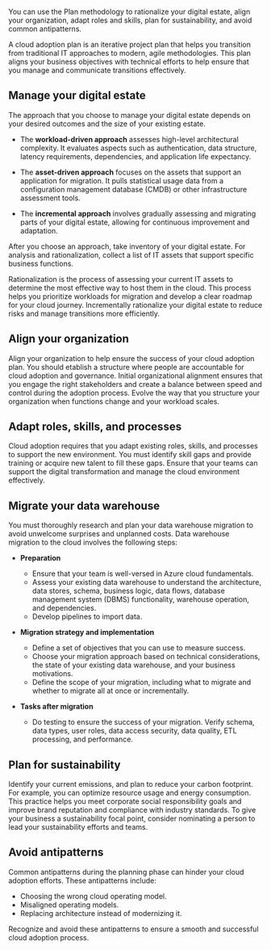 You can use the Plan methodology to rationalize your digital estate, align your organization, adapt roles and skills, plan for sustainability, and avoid common antipatterns.

A cloud adoption plan is an iterative project plan that helps you transition from traditional IT approaches to modern, agile methodologies. This plan aligns your business objectives with technical efforts to help ensure that you manage and communicate transitions effectively.

## Manage your digital estate

The approach that you choose to manage your digital estate depends on your desired outcomes and the size of your existing estate. 

- The **workload-driven approach** assesses high-level architectural complexity. It evaluates aspects such as authentication, data structure, latency requirements, dependencies, and application life expectancy.

- The **asset-driven approach** focuses on the assets that support an application for migration. It pulls statistical usage data from a configuration management database (CMDB) or other infrastructure assessment tools.
- The **incremental approach** involves gradually assessing and migrating parts of your digital estate, allowing for continuous improvement and adaptation.

After you choose an approach, take inventory of your digital estate. For analysis and rationalization, collect a list of IT assets that support specific business functions.

Rationalization is the process of assessing your current IT assets to determine the most effective way to host them in the cloud. This process helps you prioritize workloads for migration and develop a clear roadmap for your cloud journey. Incrementally rationalize your digital estate to reduce risks and manage transitions more efficiently.

## Align your organization

Align your organization to help ensure the success of your cloud adoption plan. You should etablish a structure where people are accountable for cloud adoption and governance. Initial organizational alignment ensures that you engage the right stakeholders and create a balance between speed and control during the adoption process. Evolve the way that you structure your organization when functions change and your workload scales.

## Adapt roles, skills, and processes

Cloud adoption requires that you adapt existing roles, skills, and processes to support the new environment. You must identify skill gaps and provide training or acquire new talent to fill these gaps. Ensure that your teams can support the digital transformation and manage the cloud environment effectively.

## Migrate your data warehouse

You must thoroughly research and plan your data warehouse migration to avoid unwelcome surprises and unplanned costs. Data warehouse migration to the cloud involves the following steps:

- **Preparation**
   - Ensure that your team is well-versed in Azure cloud fundamentals.
   - Assess your existing data warehouse to understand the architecture, data stores, schema, business logic, data flows, database management system (DBMS) functionality, warehouse operation, and dependencies.
   - Develop pipelines to import data.

- **Migration strategy and implementation**
   - Define a set of objectives that you can use to measure success.
   - Choose your migration approach based on technical considerations, the state of your existing data warehouse, and your business motivations.
   - Define the scope of your migration, including what to migrate and whether to migrate all at once or incrementally.
- **Tasks after migration**
   - Do testing to ensure the success of your migration. Verify schema, data types, user roles, data access security, data quality, ETL processing, and performance.

## Plan for sustainability

Identify your current emissions, and plan to reduce your carbon footprint. For example, you can optimize resource usage and energy consumption. This practice helps you meet corporate social responsibility goals and improve brand reputation and compliance with industry standards. To give your business a sustainability focal point, consider nominating a person to lead your sustainability efforts and teams. 

## Avoid antipatterns

Common antipatterns during the planning phase can hinder your cloud adoption efforts. These antipatterns include:
- Choosing the wrong cloud operating model.
- Misaligned operating models.
- Replacing architecture instead of modernizing it.

Recognize and avoid these antipatterns to ensure a smooth and successful cloud adoption process.
